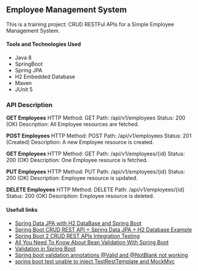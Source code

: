 ## Employee Management System

This is a training project: CRUD RESTFul APIs for a Simple Employee Management System.

#### Tools and Technologies Used

* Java 8
* SpringBoot
* Spring JPA
* H2 Embedded Database
* Maven
* JUnit 5

### API Description

<b>GET Employees</b>
HTTP  Method: GET
Path: /api/v1/employees
Status: 200 (OK)
Description: All Employee resources are fetched.

<b>POST Employees</b>
HTTP  Method: POST
Path: /api/v1/employees
Status: 201 (Created)
Description: A new Employee resource is created.

<b>GET Employees</b>
HTTP  Method: GET
Path: /api/v1/employees/{id}
Status: 200 (OK)
Description: One Employee resource is fetched.

<b>PUT Employees</b>
HTTP  Method: PUT
Path: /api/v1/employees/{id}
Status: 200 (OK)
Description: Employee resource is updated.

<b>DELETE Employees</b>
HTTP  Method: DELETE
Path: /api/v1/employees/{id}
Status: 200 (OK)
Description: Employee resource is deleted.

#### Usefull links
* <a href="https://attacomsian.com/blog/spring-data-jpa-h2-database">Spring Data JPA with H2 DataBase and Spring Boot</a>
* <a href="https://www.javaguides.net/2019/08/spring-boot-crud-rest-api-spring-data-jpa-h2-database-example.html">Spring Boot CRUD REST API + Spring Data JPA + H2 Database Example</a>
* <a href="https://www.javaguides.net/2018/09/spring-boot-2-rest-apis-integration-testing.html">Spring Boot 2 CRUD REST APIs Integration Testing</a>
* <a href="https://reflectoring.io/bean-validation-with-spring-boot/">All You Need To Know About Bean Validation With Spring Boot</a>
* <a href="https://www.baeldung.com/spring-boot-bean-validation">Validation in Spring Boot</a>
* <a href="https://stackoverflow.com/questions/48614773/spring-boot-validation-annotations-valid-and-notblank-not-working">Spring boot validation annotations @Valid and @NotBlank not working</a>
* <a href="https://stackoverflow.com/questions/39213531/spring-boot-test-unable-to-inject-testresttemplate-and-mockmvc">spring boot test unable to inject TestRestTemplate and MockMvc</a>
